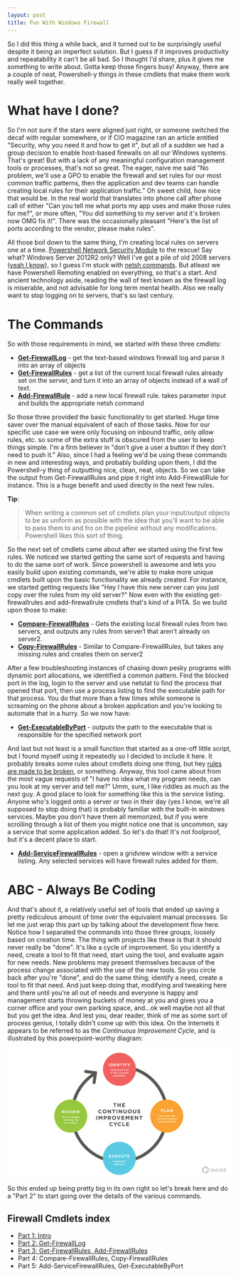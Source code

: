 ```yaml
---
layout: post
title: Fun With Windows Firewall
---
```

So I did this thing a while back, and it turned out to be surprisingly useful despite it being an imperfect solution.  But I guess if it improves productivity and repeatability it can't be all bad.  So I thought I'd share, plus it gives me something to write about.  Gotta keep those fingers busy!  Anyway, there are a couple of neat, Powershell-y things in these cmdlets that make them work really well together.

# What have I done?

So I'm not sure if the stars were aligned just right, or someone switched the decaf with regular somewhere, or if CIO magazine ran an article entitled "Security, why you need it and how to get it", but all of a sudden we had a group decision to enable host-based firewalls on all our Windows systems.  That's great!  But with a lack of any meaningful configuration management tools or processes, that's not so great.  The eager, naive me said "No problem, we'll use a GPO to enable the firewall and set rules for our most common traffic patterns, then the application and dev teams can handle creating local rules for their application traffic."  Oh sweet child, how nice that would be.  In the real world that translates into phone call after phone call of either "Can you tell me what ports my app uses and make those rules for me?", or more often, "You did something to my server and it's broken now OMG fix it!".  There was the occasionally pleasant "Here's the list of ports according to the vendor, please make rules".

All those boil down to the same thing, I'm creating local rules on servers one at a time.  [Powershell Network Security Module](https://technet.microsoft.com/en-us/library/jj554906(v=wps.630).aspx) to the rescue!  Say what?  Windows Server 2012R2 only?  Well I've got a pile of old 2008 servers ([yeah I know](https://support.microsoft.com/en-us/lifecycle/search?alpha=windows%20server%202008)), so I guess I'm stuck with [netsh commands](https://technet.microsoft.com/en-us/library/dd734783(v=ws.10).aspx).  But atleast we have Powershell Remoting enabled on everything, so that's a start.  And ancient technology aside, reading the wall of text known as the firewall log is miserable, and not advisable for long term mental health.  Also we really want to stop logging on to servers, that's so last century.

# The Commands

So with those requirements in mind, we started with these three cmdlets:

* __[Get-FirewallLog](https://github.com/murrahjm/misc-scripts/blob/master/WindowsFirewallcommands/Get-FirewallLog.ps1)__ - get the text-based windows firewall log and parse it into an array of objects
* __[Get-FirewallRules](https://github.com/murrahjm/misc-scripts/blob/master/WindowsFirewallcommands/Get-FirewallRules.ps1)__ - get a list of the current local firewall rules already set on the server, and turn it into an array of objects instead of a wall of text.
* __[Add-FirewallRule](https://github.com/murrahjm/misc-scripts/blob/master/WindowsFirewallcommands/Add-FirewallRule.ps1)__ - add a new local firewall rule.  takes parameter input and builds the appropriate netsh command

So those three provided the basic functionality to get started.  Huge time saver over the manual equivalent of each of those tasks.  Now for our specific use case we were only focusing on inbound traffic, only _allow_ rules, etc. so some of the extra stuff is obscured from the user to keep things simple.  I'm a firm believer in "don't give a user a button if they don't need to push it."  Also, since I had a feeling we'd be using these commands in new and interesting ways, and probably building upon them, I did the Powershell-y thing of outputting nice, clean, neat, objects.  So we can take the output from Get-FirewallRules and pipe it right into Add-FirewallRule for instance.  This is a huge benefit and used directly in the next few rules.

__Tip__:
> When writing a common set of cmdlets plan your input/output objects to be as uniform as possible with the idea that you'll want to be able to pass them to and fro on the pipeline without any modifications.  Powershell likes this sort of thing.

So the next set of cmdlets came about after we started using the first few rules.  We noticed we started getting the same sort of requests and having to do the same sort of work.  Since powershell is awesome and lets you easily build upon existing commands, we're able to make more unique cmdlets built upon the basic functionality we already created.  For instance, we started getting requests like "Hey I have this new server can you just copy over the rules from my old server?"  Now even with the existing get-firewallrules and add-firewallrule cmdlets that's kind of a PITA.  So we build upon those to make:

* __[Compare-FirewallRules](https://github.com/murrahjm/misc-scripts/blob/master/WindowsFirewallcommands/Compare-FirewallRules.ps1)__ - Gets the existing local firewall rules from two servers, and outputs any rules from server1 that aren't already on server2.
* __[Copy-FirewallRules](https://github.com/murrahjm/misc-scripts/blob/master/WindowsFirewallcommands/Copy-FirewallRules.ps1)__ - Similar to Compare-FirewallRules, but takes any missing rules and creates them on server2

After a few troubleshooting instances of chasing down pesky programs with dynamic port allocations, we identified a common pattern.  Find the blocked port in the log, login to the server and use netstat to find the process that opened that port, then use a process listing to find the executable path for that process.  You do that more than a few times while someone is screaming on the phone about a broken application and you're looking to automate that in a hurry.  So we now have:

* __[Get-ExecutableByPort](https://github.com/murrahjm/misc-scripts/blob/master/WindowsFirewallcommands/Get-ExecutablebyPort.ps1)__ - outputs the path to the executable that is responsible for the specified network port

And last but not least is a small function that started as a one-off little script, but I found myself using it repeatedly so I decided to include it here.  It probably breaks some rules about cmdlets doing one thing, but hey [rules are made to be broken](http://amazing-creature.blogspot.com/2014/07/these-25-animals-prove-that-rules-are.html#.Wb-87CiGNaQ), or something.  Anyway, this tool came about from the most vague requests of "I have no idea what my program needs, can you look at my server and tell me?"  Umm, sure, I like riddles as much as the next guy.  A good place to look for something like this is the service listing.  Anyone who's logged onto a server or two in their day (yes I know, we're all supposed to stop doing that) is probably familiar with the built-in windows services.  Maybe you don't have them all memorized, but if you were scrolling through a list of them you might notice one that is uncommon, say a service that some application added.  So let's do that!  It's not foolproof, but it's a decent place to start.

* __[Add-ServiceFirewallRules](https://github.com/murrahjm/misc-scripts/blob/master/WindowsFirewallcommands/add-servicefirewallrules.ps1)__ - open a gridview window with a service listing.  Any selected services will have firewall rules added for them.

# ABC - Always Be Coding

And that's about it, a relatively useful set of tools that ended up saving a pretty rediculous amount of time over the equivalent manual processes.  So let me just wrap this part up by talking about the development flow here.  Notice how I separated the commands into those three groups, loosely based on creation time.  The thing with projects like these is that it should never really be "done".  It's like a cycle of improvement.  So you identify a need, create a tool to fit that need, start using the tool, and evaluate again for new needs.  New problems may present themselves because of the process change associated with the use of the new tools.  So you circle back after you're "done", and do the same thing; identify a need, create a tool to fit that need.  And just keep doing that, modifying and tweaking here and there until you're all out of needs and everyone is happy and management starts throwing buckets of money at you and gives you a corner office and your own parking space, and...ok well maybe not all that but you get the idea.  And lest you, dear reader, think of me as some sort of process genius, I totally didn't come up with this idea.  On the Internets it appears to be referred to as the *Continuous Improvement Cycle*, and is illustrated by this powerpoint-worthy diagram:

[![Just keep turning](/images/Continuous_improvement_compressed@2x.jpg)](https://leankit.com/learn/kanban/continuous-improvement/)

So this ended up being pretty big in its own right so let's break here and do a "Part 2" to start going over the details of the various commands.

## Firewall Cmdlets index

* [Part 1: Intro](/Fun-With-Windows-Firewall)
* [Part 2: Get-FirewallLog](/Fun-With-Windows-Firewall-pt2-Get-FirewallLog)
* [Part 3: Get-FirewallRules, Add-FirewallRules](/Fun-With-Windows-Firewall-pt3-Get-Firewall-Rules)
* Part 4: Compare-FirewallRules, Copy-FirewallRules
* Part 5: Add-ServiceFirewallRules, Get-ExecutableByPort
